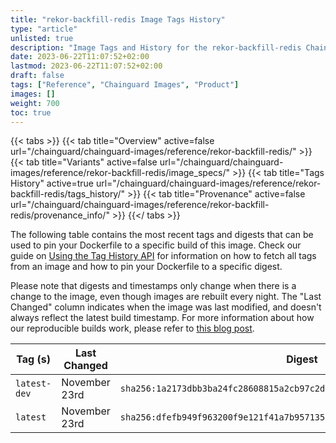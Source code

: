 ```yaml
---
title: "rekor-backfill-redis Image Tags History"
type: "article"
unlisted: true
description: "Image Tags and History for the rekor-backfill-redis Chainguard Image"
date: 2023-06-22T11:07:52+02:00
lastmod: 2023-06-22T11:07:52+02:00
draft: false
tags: ["Reference", "Chainguard Images", "Product"]
images: []
weight: 700
toc: true
---
```


{{< tabs >}}
{{< tab title="Overview" active=false url="/chainguard/chainguard-images/reference/rekor-backfill-redis/" >}}
{{< tab title="Variants" active=false url="/chainguard/chainguard-images/reference/rekor-backfill-redis/image_specs/" >}}
{{< tab title="Tags History" active=true url="/chainguard/chainguard-images/reference/rekor-backfill-redis/tags_history/" >}}
{{< tab title="Provenance" active=false url="/chainguard/chainguard-images/reference/rekor-backfill-redis/provenance_info/" >}}
{{</ tabs >}}

The following table contains the most recent tags and digests that can be used to pin your Dockerfile to a specific build of this image. Check our guide on [Using the Tag History API](/chainguard/chainguard-images/using-the-tag-history-api/) for information on how to fetch all tags from an image and how to pin your Dockerfile to a specific digest.

Please note that digests and timestamps only change when there is a change to the image, even though images are rebuilt every night. The "Last Changed" column indicates when the image was last modified, and doesn't always reflect the latest build timestamp. For more information about how our reproducible builds work, please refer to [this blog post](https://www.chainguard.dev/unchained/reproducing-chainguards-reproducible-image-builds).

| Tag (s)       | Last Changed  | Digest                                                                    |
|---------------|---------------|---------------------------------------------------------------------------|
|  `latest-dev` | November 23rd | `sha256:1a2173dbb3ba24fc28608815a2cb97c2df27186edbe5953c62369e7ee9638360` |
|  `latest`     | November 23rd | `sha256:dfefb949f963200f9e121f41a7b957135484dccadd5e693475bb9b3bbd3ee696` |

